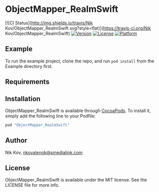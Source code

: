 # ObjectMapper_RealmSwift

[![CI Status](http://img.shields.io/travis/Nik Kov/ObjectMapper_RealmSwift.svg?style=flat)](https://travis-ci.org/Nik Kov/ObjectMapper_RealmSwift)
[![Version](https://img.shields.io/cocoapods/v/ObjectMapper_RealmSwift.svg?style=flat)](http://cocoapods.org/pods/ObjectMapper_RealmSwift)
[![License](https://img.shields.io/cocoapods/l/ObjectMapper_RealmSwift.svg?style=flat)](http://cocoapods.org/pods/ObjectMapper_RealmSwift)
[![Platform](https://img.shields.io/cocoapods/p/ObjectMapper_RealmSwift.svg?style=flat)](http://cocoapods.org/pods/ObjectMapper_RealmSwift)

## Example

To run the example project, clone the repo, and run `pod install` from the Example directory first.

## Requirements

## Installation

ObjectMapper_RealmSwift is available through [CocoaPods](http://cocoapods.org). To install
it, simply add the following line to your Podfile:

```ruby
pod "ObjectMapper_RealmSwift"
```

## Author

Nik Kov, nkovalenok@smedialink.com

## License

ObjectMapper_RealmSwift is available under the MIT license. See the LICENSE file for more info.
